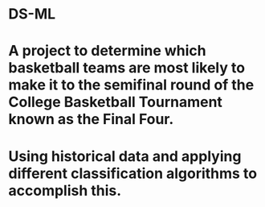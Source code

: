 # DS-ML
# A project to determine which basketball teams are most likely to make it to the semifinal round of the College Basketball Tournament known as the Final Four. 
# Using historical data and applying different classification algorithms to accomplish this.
